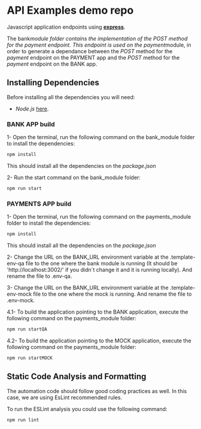 # API Examples demo repo

Javascript application endpoints using [**express**](https://webdriver.io/).

The bank*module folder contains the implementation of the *POST* method for the *payment* endpoint. This endpoint is used on the payment*module, in order to generate a dependance between the _POST_ method for the _payment_ endpoint on the PAYMENT app and the _POST_ method for the _payment_ endpoint on the BANK app.

## Installing Dependencies

Before installing all the dependencies you will need:

- _Node.js_ [here](https://nodejs.org/en/).

### BANK APP build

1- Open the terminal, run the following command on the bank_module folder to install the dependencies:

```sh
npm install
```

This should install all the dependencies on the _package.json_

2- Run the start command on the bank_module folder:

```sh
npm run start
```

### PAYMENTS APP build

1- Open the terminal, run the following command on the payments_module folder to install the dependencies:

```sh
npm install
```

This should install all the dependencies on the _package.json_

2- Change the URL on the BANK_URL environment variable at the .template-env-qa file to the one where the bank module is running (It should be 'http://localhost:3002/' if you didn´t change it and it is running locally). And rename the file to .env-qa.

3- Change the URL on the BANK_URL environment variable at the .template-env-mock file to the one where the mock is running. And rename the file to .env-mock.

4.1- To build the application pointing to the BANK application, execute the following command on the payments_module folder:

```sh
npm run startQA
```

4.2- To build the application pointing to the MOCK application, execute the following command on the payments_module folder:

```sh
npm run startMOCK
```

## Static Code Analysis and Formatting

The automation code should follow good coding practices as well. In this case, we are using EsLint recommended rules.

To run the ESLint analysis you could use the following command:

```sh
npm run lint
```
